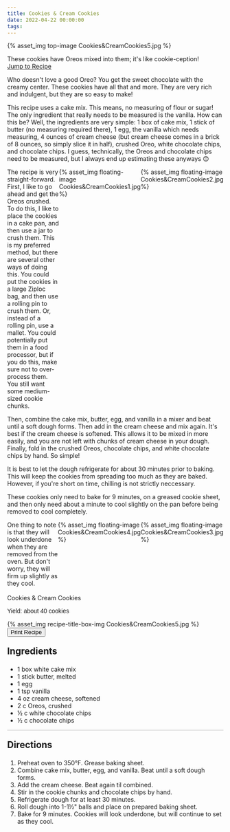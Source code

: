 ```yaml
---
title: Cookies & Cream Cookies
date: 2022-04-22 00:00:00
tags:
---
```


{% asset_img top-image Cookies&CreamCookies5.jpg %}
<div class="post-body">
These cookies have Oreos mixed into them; it's like cookie-ception! 
<br>
<!--more-->

<a class="jump-to-recipe-btn" href="#recipejump"> 
    Jump to Recipe
</a>

Who doesn't love a good Oreo? You get the sweet chocolate with the creamy center. These cookies have all that and more. They are very rich and indulgent, but they are so easy to make! 

This recipe uses a cake mix. This means, no measuring of flour or sugar! The only ingredient that really needs to be measured is the vanilla. How can this be? Well, the ingredients are very simple: 1 box of cake mix, 1 stick of butter (no measuring required there), 1 egg, the vanilla which needs measuring, 4 ounces of cream cheese (but cream cheese comes in a brick of 8 ounces, so simply slice it in half), crushed Oreo, white chocolate chips, and chocolate chips. I guess, technically, the Oreos and chocolate chips need to be measured, but I always end up estimating these anyways 😊 

<div style="display:flex;">
The recipe is very straight-forward. First, I like to go ahead and get the Oreos crushed. To do this, I like to place the cookies in a cake pan, and then use a jar to crush them. This is my preferred method, but there are several other ways of doing this. You could put the cookies in a large Ziploc bag, and then use a rolling pin to crush them. Or, instead of a rolling pin, use a mallet. You could potentially put them in a food processor, but if you do this, make sure not to over-process them. You still want some medium-sized cookie chunks. 

<div>
    {% asset_img floating-image Cookies&CreamCookies1.jpg %}
</div>
<div>
    {% asset_img floating-image Cookies&CreamCookies2.jpg %}
</div>
</div>

Then, combine the cake mix, butter, egg, and vanilla in a mixer and beat until a soft dough forms. Then add in the cream cheese and mix again. It's best if the cream cheese is softened. This allows it to be mixed in more easily, and you are not left with chunks of cream cheese in your dough. Finally, fold in the crushed Oreos, chocolate chips, and white chocolate chips by hand. So simple! 

It is best to let the dough refrigerate for about 30 minutes prior to baking. This will keep the cookies from spreading too much as they are baked. However, if you're short on time, chilling is not strictly neccessary. 

These cookies only need to bake for 9 minutes, on a greased cookie sheet, and then only need about a minute to cool slightly on the pan before being removed to cool completely.

<div style="display:flex;">
One thing to note is that they will look underdone when they are removed from the oven. But don't worry, they will firm up slightly as they cool. 

<div>
    {% asset_img floating-image Cookies&CreamCookies4.jpg %}
</div>
<div>
    {% asset_img floating-image Cookies&CreamCookies3.jpg %}
</div>
</div>

<br>
</div>

<div id="recipejump"></div>
<div id="recipe">
    <div class="recipe-box">
        <div class="recipe-title-box">
            <div>
                <div class="recipe-title-box-title">
                    <div class="recipe-title-box-header">Cookies & Cream Cookies</div>
                </div>
                <p class="recipe-title-box-title" style="font-family: Arial;">Yield: about 40 cookies</p>
            </div>
            {% asset_img recipe-title-box-img Cookies&CreamCookies5.jpg %}
            <button class="print-recipe"
                    type="button"
                    onclick="printDIV('recipe')" >
                Print Recipe
            </button>
        </div>
        <p style="font-size:150%;"><b>Ingredients</b></p>
        <ul class="post-body">
                <li>1 box white cake mix</li>
                <li>1 stick butter, melted</li>
                <li>1 egg</li>
                <li>1 tsp vanilla</li>
                <li>4 oz cream cheese, softened</li>
                <li>2 c Oreos, crushed</li>
                <li>½ c white chocolate chips</li>
                <li>½ c chocolate chips</li>
        </ul>
        <hr style="height:1px;background-color:rgb(189, 189, 189) ">
        <p style="font-size:150%;"><b>Directions</b></p>
        <ol class="post-body">
            <li>Preheat oven to 350°F. Grease baking sheet.</li>
            <li>Combine cake mix, butter, egg, and vanilla. Beat until a soft dough forms.</li>
            <li>Add the cream cheese. Beat again til combined.</li>
            <li>Stir in the cookie chunks and chocolate chips by hand.</li> 
            <li>Refrigerate dough for at least 30 minutes.</li>
            <li>Roll dough into 1-1½" balls and place on prepared baking sheet.</li>
            <li>Bake for 9 minutes. Cookies will look underdone, but will continue to set as they cool.</li>
        </ol> 
    </div>
</div>

<br>
